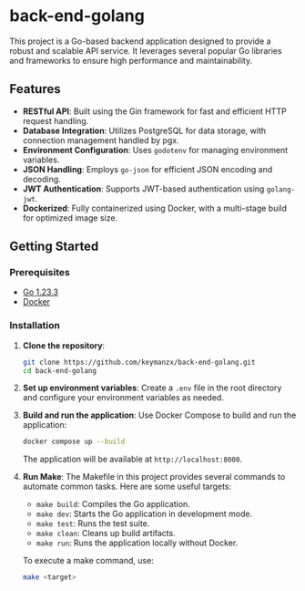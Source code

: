 # back-end-golang

This project is a Go-based backend application designed to provide a robust and scalable API service. It leverages several popular Go libraries and frameworks to ensure high performance and maintainability.

## Features

- **RESTful API**: Built using the Gin framework for fast and efficient HTTP request handling.
- **Database Integration**: Utilizes PostgreSQL for data storage, with connection management handled by pgx.
- **Environment Configuration**: Uses `godotenv` for managing environment variables.
- **JSON Handling**: Employs `go-json` for efficient JSON encoding and decoding.
- **JWT Authentication**: Supports JWT-based authentication using `golang-jwt`.
- **Dockerized**: Fully containerized using Docker, with a multi-stage build for optimized image size.

## Getting Started

### Prerequisites

- [Go 1.23.3](https://golang.org/dl/)
- [Docker](https://www.docker.com/products/docker-desktop)

### Installation

1. **Clone the repository**:
   ```bash
   git clone https://github.com/keymanzx/back-end-golang.git
   cd back-end-golang
   ```

2. **Set up environment variables**:
   Create a `.env` file in the root directory and configure your environment variables as needed.

3. **Build and run the application**:
   Use Docker Compose to build and run the application:
   ```bash
   docker compose up --build
   ```

   The application will be available at `http://localhost:8000`.

4. **Run Make**:
   The Makefile in this project provides several commands to automate common tasks. Here are some useful targets:
   - `make build`: Compiles the Go application.
   - `make dev`: Starts the Go application in development mode.
   - `make test`: Runs the test suite.
   - `make clean`: Cleans up build artifacts.
   - `make run`: Runs the application locally without Docker.
   
   To execute a make command, use:
   ```bash
   make <target>
   ```